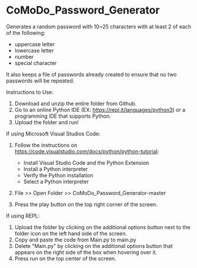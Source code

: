 # CoMoDo_Password_Generator

Generates a random password with 10~25 characters with at least 2 of each of the following:
  - uppercase letter
  - lowercase letter
  - number
  - special character
  
It also keeps a file of passwords already created to ensure that no two passwords will be repeated.
 
 
Instructions to Use:
 1. Download and unzip the entire folder from Github.
 2. Go to an online Python IDE (EX: https://repl.it/languages/python3) or a programming IDE that supports Python.
 3. Upload the folder and run!

If using Microsoft Visual Studios Code:
 1. Follow the instructions on https://code.visualstudio.com/docs/python/python-tutorial:
    * Install Visual Studio Code and the Python Extension
    * Install a Python interpreter
    * Verify the Python installation
    * Select a Python interpreter
    
 2. File >> Open Folder >> CoMoDo_Password_Generator-master
 3. Press the play button on the top right corner of the screen.

If using REPL:
 1. Upload the folder by clicking on the additional options button next to the folder icon on the left hand side of the screen.
 2. Copy and paste the code from Main.py to main.py 
 3. Delete "Main.py" by clicking on the additional options button that appears on the right side of the box when hovering over it.
 4. Press run on the top center of the screen.
